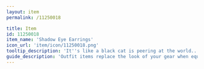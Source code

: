 ```yaml
---
layout: item
permalink: /11250018

title: Item
id: 11250018
item_name: 'Shadow Eye Earrings'
icon_url: 'item/icon/11250018.png'
tooltip_description: 'It''s like a black cat is peering at the world... from your earlobes.'
guide_description: 'Outfit items replace the look of your gear when equipped.'
---
```


